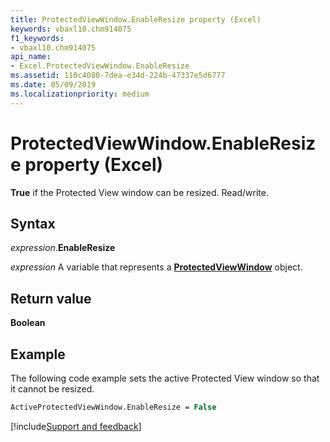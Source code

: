 ```yaml
---
title: ProtectedViewWindow.EnableResize property (Excel)
keywords: vbaxl10.chm914075
f1_keywords:
- vbaxl10.chm914075
api_name:
- Excel.ProtectedViewWindow.EnableResize
ms.assetid: 110c4080-7dea-e34d-224b-47337e5d6777
ms.date: 05/09/2019
ms.localizationpriority: medium
---
```



# ProtectedViewWindow.EnableResize property (Excel)

**True** if the Protected View window can be resized. Read/write.


## Syntax

_expression_.**EnableResize**

_expression_ A variable that represents a **[ProtectedViewWindow](Excel.ProtectedViewWindow.md)** object.


## Return value

**Boolean**


## Example

The following code example sets the active Protected View window so that it cannot be resized.

```vb
ActiveProtectedViewWindow.EnableResize = False
```



[!include[Support and feedback](~/includes/feedback-boilerplate.md)]
